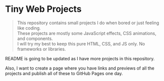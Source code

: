 # Tiny Web Projects

> This repository contains small projects I do when bored or just feeling like coding.<br>
> These projects are mostly some JavaScript effects, CSS animations, and components.<br>
> I will try my best to keep this pure HTML, CSS, and JS only. No frameworks or libraries.

README is going to be updated as I have more projects in this repository.

Also, I want to create a page where you have links and previews of all the projects and publish all of these to GitHub Pages one day.
